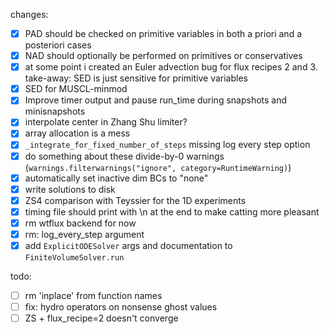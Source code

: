 changes:
- [x] PAD should be checked on primitive variables in both a priori and a posteriori cases
- [x] NAD should optionally be performed on primitives or conservatives
- [x] at some point i created an Euler advection bug for flux recipes 2 and 3. take-away: SED is just sensitive for primitive variables
- [x] SED for MUSCL-minmod
- [x] Improve timer output and pause run_time during snapshots and minisnapshots
- [x] interpolate center in Zhang Shu limiter?
- [x] array allocation is a mess
- [x] `_integrate_for_fixed_number_of_steps` missing log every step option
- [x] do something about these divide-by-0 warnings (`warnings.filterwarnings("ignore", category=RuntimeWarning)`)
- [x] automatically set inactive dim BCs to "none"
- [x] write solutions to disk
- [x] ZS4 comparison with Teyssier for the 1D experiments
- [x] timing file should print with \n at the end to make catting more pleasant
- [x] rm wtflux backend for now
- [x] rm: log_every_step argument
- [x] add `ExplicitODESolver` args and documentation to `FiniteVolumeSolver.run`

todo:
- [ ] rm 'inplace' from function names
- [ ] fix: hydro operators on nonsense ghost values
- [ ] ZS + flux_recipe=2 doesn't converge
